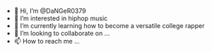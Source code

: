 - 👋 Hi, I’m @DaNGeR0379
- 👀 I’m interested in hiphop music
- 🌱 I’m currently learning  how to become a versatile college rapper
- 💞️ I’m looking to collaborate on ...
- 📫 How to reach me ...

<!---
DaNGeR0379/DaNGeR0379 is a ✨ special ✨ repository because its `README.md` (this file) appears on your GitHub profile.
You can click the Preview link to take a look at your changes.
--->
